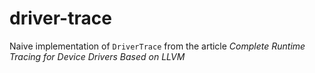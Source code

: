 # driver-trace
Naive implementation of `DriverTrace` from the article *Complete Runtime Tracing for Device Drivers Based on LLVM*
